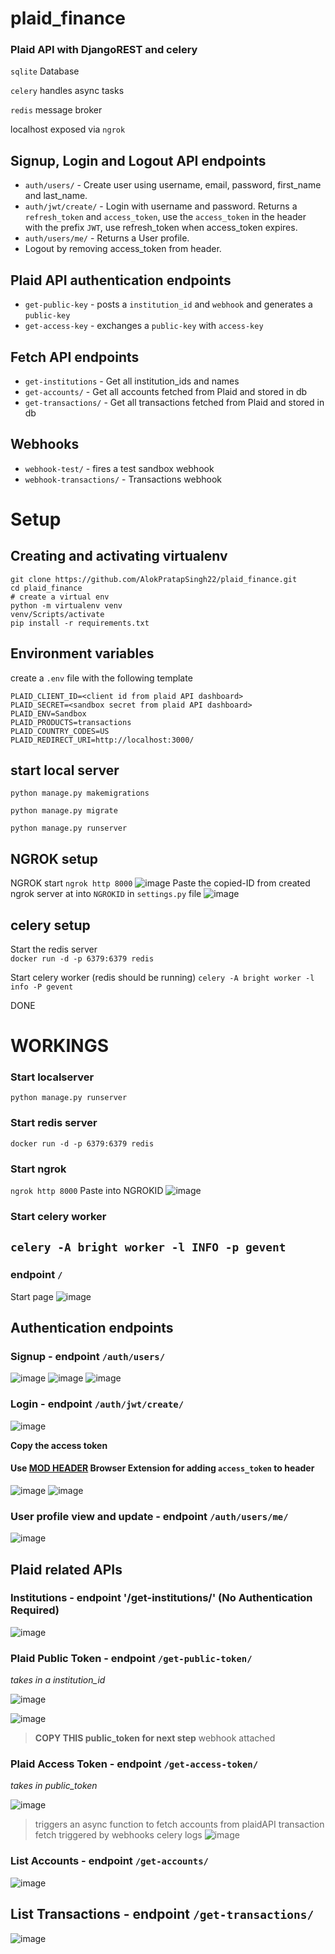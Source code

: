 # plaid_finance
### Plaid API with DjangoREST and celery

`sqlite` Database  

`celery` handles async tasks  

`redis` message broker  

localhost exposed via `ngrok`  

## Signup, Login and Logout API endpoints

- `auth/users/` - Create user using username, email, password, first_name and last_name.
- `auth/jwt/create/` - Login with username and password. Returns a `refresh_token` and `access_token`, use the `access_token` in the header with the prefix `JWT`, use refresh_token when access_token expires.  
- `auth/users/me/` - Returns a User profile.  
- Logout by removing access_token from header.

## Plaid API authentication endpoints

- `get-public-key` - posts a `institution_id` and `webhook` and generates a `public-key`
- `get-access-key` - exchanges a `public-key` with `access-key`

## Fetch API endpoints

- `get-institutions` - Get all institution_ids and names
- `get-accounts/` - Get all accounts fetched from Plaid and stored in db
- `get-transactions/` - Get all transactions fetched from Plaid and stored in db

## Webhooks

- `webhook-test/` - fires a test sandbox webhook
- `webhook-transactions/` - Transactions webhook

# Setup

## Creating and activating virtualenv
```
git clone https://github.com/AlokPratapSingh22/plaid_finance.git
cd plaid_finance
# create a virtual env
python -m virtualenv venv
venv/Scripts/activate
pip install -r requirements.txt
```

## Environment variables

create a `.env` file with the following template
```
PLAID_CLIENT_ID=<client id from plaid API dashboard>
PLAID_SECRET=<sandbox secret from plaid API dashboard>
PLAID_ENV=Sandbox
PLAID_PRODUCTS=transactions
PLAID_COUNTRY_CODES=US
PLAID_REDIRECT_URI=http://localhost:3000/
```

## start local server

`python manage.py makemigrations`

`python manage.py migrate`  

`python manage.py runserver`

## NGROK setup

NGROK start
`ngrok http 8000`
![image](https://user-images.githubusercontent.com/60225218/175806184-c372c1bc-6beb-4e87-9bae-ce2675fa13d3.png)
Paste the copied-ID from created ngrok server at into `NGROKID` in `settings.py` file 
![image](https://user-images.githubusercontent.com/60225218/175806239-ef2a9e42-a336-4453-a98b-12af8e919fef.png)


## celery setup

Start the redis server  
`docker run -d -p 6379:6379 redis`

Start celery worker (redis should be running)
`celery -A bright worker -l info -P gevent`

DONE

# WORKINGS

### Start localserver
`python manage.py runserver`

### Start redis server
`docker run -d -p 6379:6379 redis`

### Start ngrok
`ngrok http 8000`
Paste into NGROKID
![image](https://user-images.githubusercontent.com/60225218/175808965-fed4c4da-ec28-4fee-b7bd-f2966a34bf0b.png)

### Start celery worker
`celery -A bright worker -l INFO -p gevent`
---

### endpoint `/`
Start page
![image](https://user-images.githubusercontent.com/60225218/175807971-f3e5b378-0a81-41ce-bb23-dd3730657c89.png)

## Authentication endpoints

### Signup - endpoint `/auth/users/`
![image](https://user-images.githubusercontent.com/60225218/175808023-48e61a42-48f2-451f-b227-de48512407cd.png)
![image](https://user-images.githubusercontent.com/60225218/175808052-117d9f7c-4726-4029-b5b5-5b6f02aac54b.png)
![image](https://user-images.githubusercontent.com/60225218/175808062-d2043d57-399c-4ee2-97b4-7acc06f7cedf.png)

### Login - endpoint `/auth/jwt/create/`
![image](https://user-images.githubusercontent.com/60225218/175808107-46da8cd0-59e3-4c41-b1fe-6d222f9df602.png)

__Copy the access token__

#### Use [MOD HEADER](https://chrome.google.com/webstore/detail/modheader/idgpnmonknjnojddfkpgkljpfnnfcklj) Browser Extension for adding `access_token` to header
![image](https://user-images.githubusercontent.com/60225218/175808201-f28a9320-0ea5-4240-b14d-959a0d7967ff.png)
![image](https://user-images.githubusercontent.com/60225218/175808367-0278a794-277a-42be-bfed-ec154dd06e19.png)

### User profile view and update - endpoint `/auth/users/me/`
![image](https://user-images.githubusercontent.com/60225218/175808431-534d92a8-d450-469e-86c6-6629dfb94e5a.png)

## Plaid related APIs

### Institutions - endpoint '/get-institutions/' (No Authentication Required)
![image](https://user-images.githubusercontent.com/60225218/175808503-639dcd4b-2460-44c6-8464-4a665a395157.png)

### Plaid Public Token - endpoint `/get-public-token/`

_takes in a institution_id_

![image](https://user-images.githubusercontent.com/60225218/175808589-0cb89741-d5b2-44fd-8eff-a4339e1530ed.png)

![image](https://user-images.githubusercontent.com/60225218/175808625-78eeee1d-f44d-4098-bb34-a7ae18659802.png)

> __COPY THIS public_token for next step__
> webhook attached

### Plaid Access Token - endpoint `/get-access-token/`

_takes in public_token_

![image](https://user-images.githubusercontent.com/60225218/175808715-b6df569d-e6c6-4421-b3a6-90c96c10d0ae.png)

> triggers an async function to fetch accounts from plaidAPI
> transaction fetch triggered by webhooks
> celery logs
> ![image](https://user-images.githubusercontent.com/60225218/175808775-dc2e6b67-48e1-43f6-af00-d959e649fc63.png)

### List Accounts - endpoint `/get-accounts/`
![image](https://user-images.githubusercontent.com/60225218/175808870-abed46e5-99c0-4d40-8b56-605d3c6bc836.png)

## List Transactions - endpoint `/get-transactions/`
![image](https://user-images.githubusercontent.com/60225218/175808893-26a5d362-13b5-42ae-b17a-5ce7c139d7d9.png)




